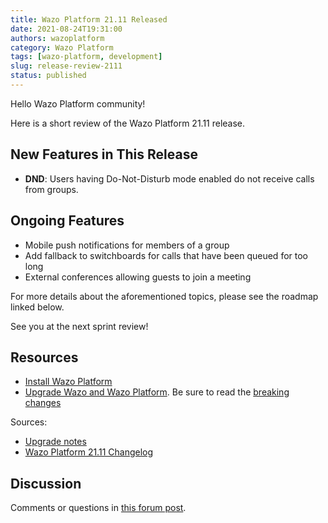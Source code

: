 ```yaml
---
title: Wazo Platform 21.11 Released
date: 2021-08-24T19:31:00
authors: wazoplatform
category: Wazo Platform
tags: [wazo-platform, development]
slug: release-review-2111
status: published
---
```


Hello Wazo Platform community!

Here is a short review of the Wazo Platform 21.11 release.

## New Features in This Release

- **DND**: Users having Do-Not-Disturb mode enabled do not receive calls from groups.

## Ongoing Features

- Mobile push notifications for members of a group
- Add fallback to switchboards for calls that have been queued for too long
- External conferences allowing guests to join a meeting

For more details about the aforementioned topics, please see the roadmap linked below.

See you at the next sprint review!

<!-- truncate -->

## Resources

- [Install Wazo Platform](https://wazo-platform.org/use-cases)
- [Upgrade Wazo and Wazo Platform](/uc-doc/upgrade/). Be sure to read the
  [breaking changes](/uc-doc/upgrade/upgrade_notes#21-11)

Sources:

- [Upgrade notes](/uc-doc/upgrade/upgrade_notes#21-11)
- [Wazo Platform 21.11 Changelog](https://wazo-dev.atlassian.net/issues/?jql=project%3DWAZO%20AND%20fixVersion%3D21.11)

## Discussion

Comments or questions in
[this forum post](https://wazo-platform.discourse.group/t/blog-wazo-platform-21-11-released).
